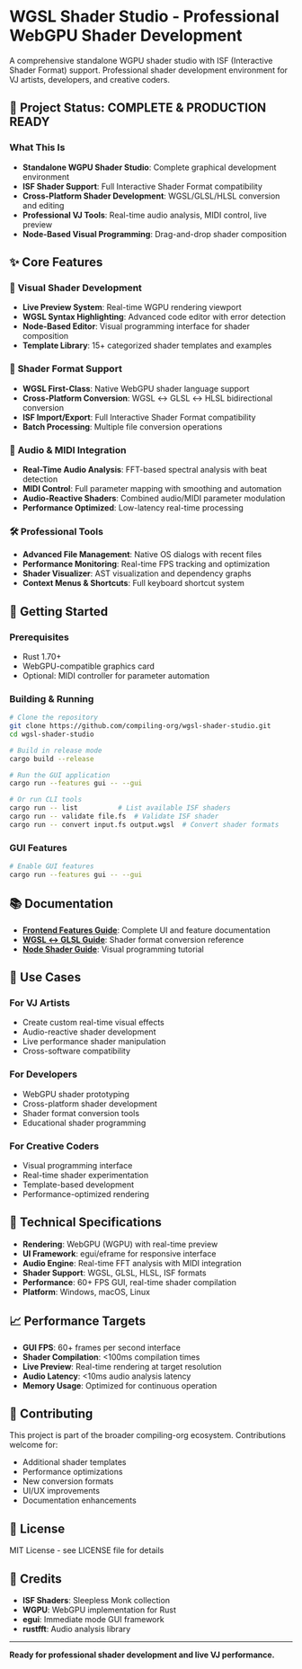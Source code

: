 # WGSL Shader Studio - Professional WebGPU Shader Development

A comprehensive standalone WGPU shader studio with ISF (Interactive Shader Format) support. Professional shader development environment for VJ artists, developers, and creative coders.

## 🎯 **Project Status: COMPLETE & PRODUCTION READY**

### **What This Is**
- **Standalone WGPU Shader Studio**: Complete graphical development environment
- **ISF Shader Support**: Full Interactive Shader Format compatibility
- **Cross-Platform Shader Development**: WGSL/GLSL/HLSL conversion and editing
- **Professional VJ Tools**: Real-time audio analysis, MIDI control, live preview
- **Node-Based Visual Programming**: Drag-and-drop shader composition



## ✨ **Core Features**

### 🎨 **Visual Shader Development**
- **Live Preview System**: Real-time WGPU rendering viewport
- **WGSL Syntax Highlighting**: Advanced code editor with error detection
- **Node-Based Editor**: Visual programming interface for shader composition
- **Template Library**: 15+ categorized shader templates and examples

### 🔄 **Shader Format Support**
- **WGSL First-Class**: Native WebGPU shader language support
- **Cross-Platform Conversion**: WGSL ↔ GLSL ↔ HLSL bidirectional conversion
- **ISF Import/Export**: Full Interactive Shader Format compatibility
- **Batch Processing**: Multiple file conversion operations

### 🎵 **Audio & MIDI Integration**
- **Real-Time Audio Analysis**: FFT-based spectral analysis with beat detection
- **MIDI Control**: Full parameter mapping with smoothing and automation
- **Audio-Reactive Shaders**: Combined audio/MIDI parameter modulation
- **Performance Optimized**: Low-latency real-time processing

### 🛠️ **Professional Tools**
- **Advanced File Management**: Native OS dialogs with recent files
- **Performance Monitoring**: Real-time FPS tracking and optimization
- **Shader Visualizer**: AST visualization and dependency graphs
- **Context Menus & Shortcuts**: Full keyboard shortcut system

## 🚀 **Getting Started**

### Prerequisites
- Rust 1.70+
- WebGPU-compatible graphics card
- Optional: MIDI controller for parameter automation

### Building & Running

```bash
# Clone the repository
git clone https://github.com/compiling-org/wgsl-shader-studio.git
cd wgsl-shader-studio

# Build in release mode
cargo build --release

# Run the GUI application
cargo run --features gui -- --gui

# Or run CLI tools
cargo run -- list          # List available ISF shaders
cargo run -- validate file.fs  # Validate ISF shader
cargo run -- convert input.fs output.wgsl  # Convert shader formats
```

### GUI Features
```bash
# Enable GUI features
cargo run --features gui -- --gui
```

## 📚 **Documentation**

- **[Frontend Features Guide](docs/FRONTEND_FEATURES.md)**: Complete UI and feature documentation
- **[WGSL ↔ GLSL Guide](docs/GLSL_GUIDE.md)**: Shader format conversion reference
- **[Node Shader Guide](docs/NODE_SHADER_GUIDE.md)**: Visual programming tutorial

## 🎯 **Use Cases**

### For VJ Artists
- Create custom real-time visual effects
- Audio-reactive shader development
- Live performance shader manipulation
- Cross-software compatibility

### For Developers
- WebGPU shader prototyping
- Cross-platform shader development
- Shader format conversion tools
- Educational shader programming

### For Creative Coders
- Visual programming interface
- Real-time shader experimentation
- Template-based development
- Performance-optimized rendering

## 🔧 **Technical Specifications**

- **Rendering**: WebGPU (WGPU) with real-time preview
- **UI Framework**: egui/eframe for responsive interface
- **Audio Engine**: Real-time FFT analysis with MIDI integration
- **Shader Support**: WGSL, GLSL, HLSL, ISF formats
- **Performance**: 60+ FPS GUI, real-time shader compilation
- **Platform**: Windows, macOS, Linux

## 📈 **Performance Targets**

- **GUI FPS**: 60+ frames per second interface
- **Shader Compilation**: <100ms compilation times
- **Live Preview**: Real-time rendering at target resolution
- **Audio Latency**: <10ms audio analysis latency
- **Memory Usage**: Optimized for continuous operation

## 🤝 **Contributing**

This project is part of the broader compiling-org ecosystem. Contributions welcome for:
- Additional shader templates
- Performance optimizations
- New conversion formats
- UI/UX improvements
- Documentation enhancements

## 📄 **License**

MIT License - see LICENSE file for details

## 🙏 **Credits**

- **ISF Shaders**: Sleepless Monk collection
- **WGPU**: WebGPU implementation for Rust
- **egui**: Immediate mode GUI framework
- **rustfft**: Audio analysis library

---

**Ready for professional shader development and live VJ performance.**